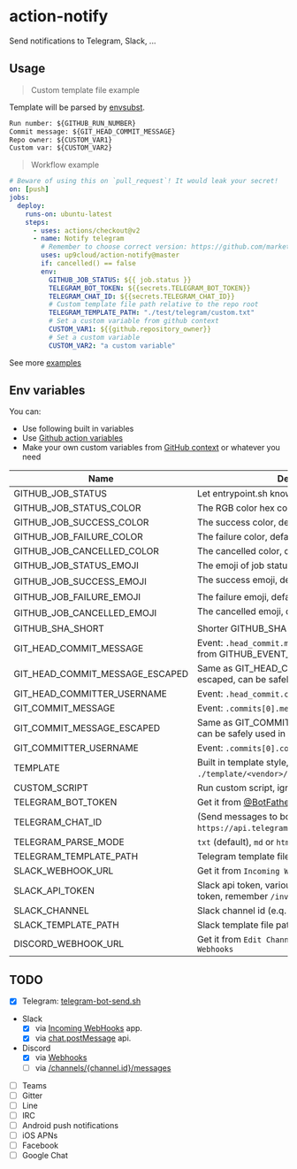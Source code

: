 # action-notify

Send notifications to Telegram, Slack, ...

## Usage

> Custom template file example

Template will be parsed by [envsubst](https://www.gnu.org/software/gettext/manual/html_node/envsubst-Invocation.html).

```txt
Run number: ${GITHUB_RUN_NUMBER}
Commit message: ${GIT_HEAD_COMMIT_MESSAGE}
Repo owner: ${CUSTOM_VAR1}
Custom var: ${CUSTOM_VAR2}
```

> Workflow example

```yml
# Beware of using this on `pull_request`! It would leak your secret!
on: [push]
jobs:
  deploy:
    runs-on: ubuntu-latest
    steps:
      - uses: actions/checkout@v2
      - name: Notify telegram
        # Remember to choose correct version: https://github.com/marketplace/actions/action-notify
        uses: up9cloud/action-notify@master
        if: cancelled() == false
        env:
          GITHUB_JOB_STATUS: ${{ job.status }}
          TELEGRAM_BOT_TOKEN: ${{secrets.TELEGRAM_BOT_TOKEN}}
          TELEGRAM_CHAT_ID: ${{secrets.TELEGRAM_CHAT_ID}}
          # Custom template file path relative to the repo root
          TELEGRAM_TEMPLATE_PATH: "./test/telegram/custom.txt"
          # Set a custom variable from github context
          CUSTOM_VAR1: ${{github.repository_owner}}
          # Set a custom variable
          CUSTOM_VAR2: "a custom variable"
```

See more [examples](https://github.com/up9cloud/action-notify/blob/master/.github/workflows/main.yml)

## Env variables

You can:

- Use following built in variables
- Use [Github action variables](https://docs.github.com/en/actions/configuring-and-managing-workflows/using-environment-variables#default-environment-variables)
- Make your own custom variables from [GitHub context](https://docs.github.com/en/actions/reference/context-and-expression-syntax-for-github-actions#contexts) or whatever you need

| Name                            | Description                                                                                         |
| ------------------------------- | --------------------------------------------------------------------------------------------------- |
| GITHUB_JOB_STATUS               | Let entrypoint.sh knows job status.                                                                 |
| GITHUB_JOB_STATUS_COLOR         | The RGB color hex code of job status.                                                               |
| GITHUB_JOB_SUCCESS_COLOR        | The success color, default is `#22863a`.                                                            |
| GITHUB_JOB_FAILURE_COLOR        | The failure color, default is `#cb2431`.                                                            |
| GITHUB_JOB_CANCELLED_COLOR      | The cancelled color, default is `#6a737d`.                                                          |
| GITHUB_JOB_STATUS_EMOJI         | The emoji of job status.                                                                            |
| GITHUB_JOB_SUCCESS_EMOJI        | The success emoji, default is `🟢`.                                                                  |
| GITHUB_JOB_FAILURE_EMOJI        | The failure emoji, default is `🔴`.                                                                  |
| GITHUB_JOB_CANCELLED_EMOJI      | The cancelled emoji, default is `⚪️`.                                                               |
| GITHUB_SHA_SHORT                | Shorter GITHUB_SHA (`cut -c1-8`).                                                                   |
| GIT_HEAD_COMMIT_MESSAGE         | Event: `.head_commit.message` (See ./test/event.json from GITHUB_EVENT_PATH).                       |
| GIT_HEAD_COMMIT_MESSAGE_ESCAPED | Same as GIT_HEAD_COMMIT_MESSAGE, but escaped, can be safely used in JSON template.                  |
| GIT_HEAD_COMMITTER_USERNAME     | Event: `.head_commit.committer.username`.                                                           |
| GIT_COMMIT_MESSAGE              | Event: `.commits[0].message`.                                                                       |
| GIT_COMMIT_MESSAGE_ESCAPED      | Same as GIT_COMMIT_MESSAGE, but escaped, can be safely used in JSON template.                       |
| GIT_COMMITTER_USERNAME          | Event: `.commits[0].committer.username`.                                                            |
| TEMPLATE                        | Built in template style, see `./template/<vendor>/${TEMPLATE}.<ext>`.                               |
| CUSTOM_SCRIPT                   | Run custom script, ignore default action.                                                           |
| TELEGRAM_BOT_TOKEN              | Get it from [@BotFather](https://telegram.me/BotFather).                                            |
| TELEGRAM_CHAT_ID                | (Send messages to bot), then get it from `https://api.telegram.org/bot<token>/getUpdates`.          |
| TELEGRAM_PARSE_MODE             | `txt` (default), `md` or `html`. See [mode](https://core.telegram.org/bots/api#formatting-options). |
| TELEGRAM_TEMPLATE_PATH          | Telegram template file path.                                                                        |
| SLACK_WEBHOOK_URL               | Get it from `Incoming WebHooks` app.                                                                |
| SLACK_API_TOKEN                 | Slack api token, various. If you were using bot token, remember `/invite @BOT_NAME` first.          |
| SLACK_CHANNEL                   | Slack channel id (e.q. `#general`).                                                                 |
| SLACK_TEMPLATE_PATH             | Slack template file path.                                                                           |
| DISCORD_WEBHOOK_URL             | Get it from `Edit Channel -> Integrations -> Webhooks`                                              |

## TODO

- [x] Telegram: [telegram-bot-send.sh](https://github.com/up9cloud/telegram-bot-send.sh)
- Slack
  - [x] via [Incoming WebHooks](https://api.slack.com/messaging/webhooks) app.
  - [x] via [chat.postMessage](https://api.slack.com/methods/chat.postMessage) api.
- Discord
  - [x] via [Webhooks](https://discord.com/developers/docs/resources/webhook#execute-webhook)
  - [ ] via [/channels/{channel.id}/messages](https://discord.com/developers/docs/resources/channel#create-message)
- [ ] Teams
- [ ] Gitter
- [ ] Line
- [ ] IRC
- [ ] Android push notifications
- [ ] iOS APNs
- [ ] Facebook
- [ ] Google Chat
